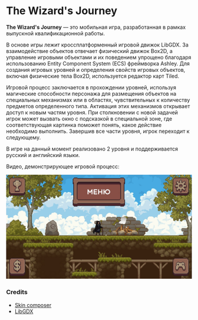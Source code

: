 # The Wizard's Journey

**The Wizard's Journey** — это мобильная игра, разработанная в рамках выпускной квалификационной работы.

В основе игры лежит кроссплатформенный игровой движок LibGDX. За взаимодействие объектов отвечает физический движок Box2D, а управление игровыми объектами и их поведением упрощено благодаря использованию Entity Component System (ECS) фреймворка Ashley. Для создания игровых уровней и определения свойств игровых объектов, включая физические тела Box2D, используется редактор карт Tiled.

Игровой процесс заключается в прохождении уровней, используя магические способности персонажа для размещения объектов на специальных механизмах или в областях, чувствительных к количеству предметов определенного типа. Активация этих механизмов открывает доступ к новым частям уровня. При столкновении с новой задачей игрок может вызвать окно с подсказкой в специальной зоне, где соответствующая картинка поможет понять, какое действие необходимо выполнить. Завершив все части уровня, игрок переходит к следующему. 

В игре на данный момент реализовано 2 уровня и поддерживается русский и английский языки.

Видео, демонстрирующее игровой процесс:

[![image](https://raw.githubusercontent.com/Fairlier/the-wizards-journey/refs/heads/master/assets/the-wizards-journey.png?token=GHSAT0AAAAAACYGSYUZWESQMMZA6HMLLYJCZ4XZBGQ)](https://drive.google.com/file/d/147XdvLawYahKSssbRmJ4Yu0gxOScUWXr/view?usp=sharing)

### Credits

- [Skin composer](https://github.com/raeleus/skin-composer)
- [LibGDX](https://github.com/libgdx/libgdx)
